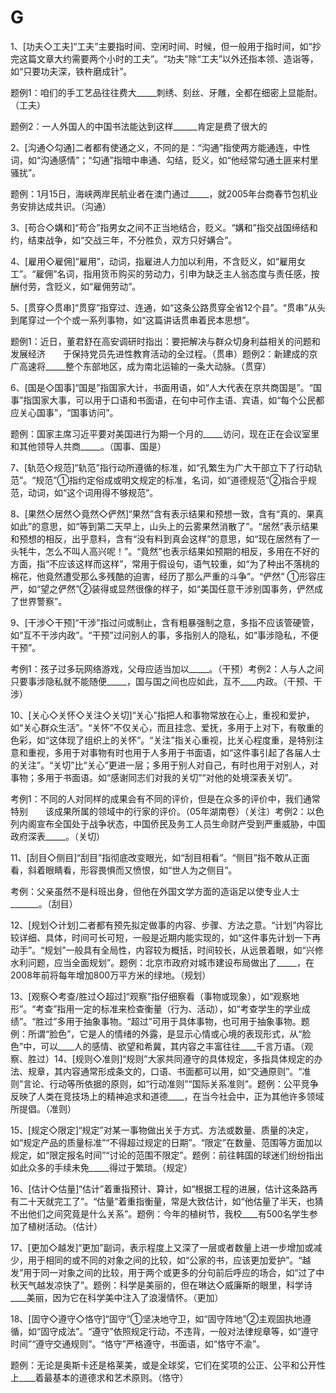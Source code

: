 # G

1、\[功夫◇工夫\]“工夫”主要指时间、空闲时间、时候，但一般用于指时间，如“抄完这篇文章大约需要两个小时的工夫”。“功夫”除“工夫”以外还指本领、造诣等，如“只要功夫深，铁杵磨成针”。

题例1：咱们的手工艺品往往费大\_\_\_\_\_刺绣、刻丝、牙雕，全都在细密上显能耐。（工夫）

题例2：一人外国人的中国书法能达到这样\_\_\_\_\_\_肯定是费了很大的

2、\[沟通◇勾通\]二者都有使通之义，不同的是：“沟通”指使两方能通连，中性词，如“沟通感情”；“勾通”指暗中串通、勾结，贬义，如“他经常勾通土匪来村里骚扰”。

题例：1月15日，海峡两岸民航业者在澳门通过\_\_\_\_\_，就2005年台商春节包机业务安排达成共识。（沟通）

3、\[苟合◇媾和\]“苟合”指男女之间不正当地结合，贬义。“媾和”指交战国缔结和约，结束战争，如“交战三年，不分胜负，双方只好媾合”。

4、\[雇用◇雇佣\]“雇用”，动词，指雇进人力加以利用，不含贬义，如“雇用女工”。“雇佣”名词，指用货币购买的劳动力，引申为缺乏主人翁态度与责任感，按酬付劳，含贬义，如“雇佣劳动”。

5、\[贯穿◇贯串\]“贯穿”指穿过、连通，如“这条公路贯穿全省12个县”。“贯串”从头到尾穿过一个个或一系列事物，如“这篇讲话贯串着民本思想”。

题例1：近日，董君舒在高安调研时指出：要把解决与群众切身利益相关的问题和发展经济　　于保持党员先进性教育活动的全过程。（贯串）题例2：新建成的京广高速将\_\_\_\_\_整个东部地区，成为南北运输的一条大动脉。（贯穿）

6、\[国是◇国事\]“国是”指国家大计，书面用语，如“人大代表在京共商国是”。“国事”指国家大事，可以用于口语和书面语，在句中可作主语、宾语，如“每个公民都应关心国事”，“国事访问”。

题例：国家主席习近平要对美国进行为期一个月的\_\_\_\_\_访问，现在正在会议室里和其他领导人共商\_\_\_\_\_。（国事、国是）

7、\[轨范◇规范\]“轨范”指行动所遵循的标准，如“孔繁生为广大干部立下了行动轨范”。“规范”①指约定俗成或明文规定的标准，名词，如“道德规范”②指合乎规范，动词，如“这个词用得不够规范”。

8、\[果然◇居然◇竟然◇俨然\]“果然”含有表示结果和预想一致，含有“真的、果真如此”的意思，如“等到第二天早上，山头上的云雾果然消散了”。“居然”表示结果和预想的相反，出乎意料，含有“没有料到真会这样”的意思，如“现在居然有了一头牦牛，怎么不叫人高兴呢！”。“竟然”也表示结果如预期的相反，多用在不好的方面，指“不应该这样而这样”，常用于假设句，语气较重，如“为了种出不落桃的棉花，他竟然遭受那么多残酷的迫害，经历了那么严重的斗争”。“俨然” ①形容庄严，如“望之俨然”②装得或显然很像的样子，如“美国任意干涉别国事务，俨然成了世界警察”。

9、\[干涉◇干预\]“干涉”指过问或制止，含有粗暴强制之意，多指不应该管硬管，如“互不干涉内政”。“干预”过问别人的事，多指别人的隐私，如“事涉隐私，不便干预”。

考例1：孩子过多玩网络游戏，父母应适当加以\_\_\_\_\_。（干预）考例2：人与人之间只要事涉隐私就不能随便\_\_\_\_\_，国与国之间也应如此，互不\_\_\_\_内政。（干预、干涉）

10、\[关心◇关怀◇关注◇关切\]“关心”指把人和事物常放在心上，重视和爱护，如“关心群众生活”。“关怀”不仅关心，而且挂念、爱抚，多用于上对下，有敬重的色彩，如“这体现了组织上的关怀”。“关注”指关心重视，比关心程度重，是特别注意和重视，多用于对事物有时也用于人多用于书面语，如“这件事引起了各届人士的关注”。“关切”比“关心”更进一层；多用于别人对自己，有时也用于对别人，对事物；多用于书面语。如“感谢同志们对我的关切”“对他的处境深表关切”。

考例1：不同的人对同样的成果会有不同的评价，但是在众多的评价中，我们通常特别　　该成果所属的领域中的行家的评价。（05年湖南卷）（关注）考例2：以色列内阁宣布全国处于战争状态，中国侨民及务工人员生命财产受到严重威胁，中国政府深表\_\_\_\_\_。（关切）

11、\[刮目◇侧目\]“刮目”指彻底改变眼光，如“刮目相看”。“侧目”指不敢从正面看，斜着眼睛看，形容畏惧而又愤恨，如“世人为之侧目”。

考例：父亲虽然不是科班出身，但他在外国文学方面的造诣足以使专业人士\_\_\_\_\_\_\_。（刮目）

12、\[规划◇计划\]二者都有预先拟定做事的内容、步骤、方法之意。“计划”内容比较详细、具体，时间可长可短，一般是近期内能实现的，如“这件事先计划一下再动手”。“规划”一般具有全局性，内容较为概括，时间较长，从远景着眼，如“兴修水利问题，应当全面规划”。题例：北京市政府对城市建设布局做出了\_\_\_\_\_，在2008年前将每年增加800万平方米的绿地。（规划）

13、\[观察◇考查/胜过◇超过\]“观察”指仔细察看（事物或现象），如“观察地形”。“考查”指用一定的标准来检查衡量（行为、活动），如“考查学生的学业成绩”。“胜过”多用于抽象事物。“超过”可用于具体事物，也可用于抽象事物。题例：所谓“脸色”，它是人的情绪的外露，是显示心情或心境的表现形式，从“脸色”中，可以\_\_\_\_人的感情、欲望和希冀，其内容之丰富往往\_\_\_\_千言万语。（观察、胜过）14、\[规则◇准则\]“规则”大家共同遵守的具体规定，多指具体规定的办法、规章，其内容通常形成条文的，口语、书面都可以用，如“交通原则”。“准则”言论、行动等所依据的原则，如“行动准则”“国际关系准则”。题例：公平竞争反映了人类在竞技场上的精神追求和道德\_\_\_\_，在当今社会中，正为其他许多领域所提倡。（准则）

15、\[规定◇限定\]“规定”对某一事物做出关于方式、方法或数量、质量的决定，如“规定产品的质量标准”“不得超过规定的日期”。“限定”在数量、范围等方面加以规定，如“限定报名时间”“讨论的范围不限定”。题例：前往韩国的球迷们纷纷指出如此众多的手续未免\_\_\_\_\_得过于繁琐。（规定）

16、\[估计◇估量\]“估计”着重指预计、算计，如“根据工程的进展，估计这条路再有二十天就完工了”。“估量”着重指衡量，常是大致估计，如“他估量了半天，也猜不出他们之间究竟是什么关系”。题例：今年的植树节，我校\_\_\_\_有500名学生参加了植树活动。（估计）

17、\[更加◇越发\]“更加”副词，表示程度上又深了一层或者数量上进一步增加或减少，用于相同的或不同的对象之间的比较，如“公家的书，应该更加爱护”。“越发”用于同一对象之间的比较，用于两个或更多的分句前后呼应的场合，如“过了中秋天气越发凉快了”。题例：科学是美丽的，但在琳达◇威廉斯的眼里，科学诗\_\_\_\_美丽，因为它在科学美中注入了浪漫情怀。（更加）

18、\[固守◇遵守◇恪守\]“固守”①坚决地守卫，如“固守阵地”②主观固执地遵循，如“固守成法”。“遵守”依照规定行动，不违背，一般对法律规章等，如“遵守时间”“遵守交通规则”。“恪守”严格遵守，书面语，如“恪守不渝”。

题例：无论是奥斯卡还是格莱美，或是全球奖，它们在奖项的公正、公平和公开性上\_\_\_\_着最基本的道德求和艺术原则。（恪守）

